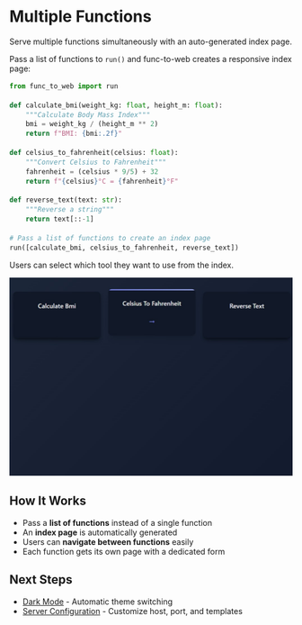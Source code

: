 # Multiple Functions

Serve multiple functions simultaneously with an auto-generated index page.

<div class="grid" markdown>

<div markdown>

Pass a list of functions to `run()` and func-to-web creates a responsive index page:

```python
from func_to_web import run

def calculate_bmi(weight_kg: float, height_m: float):
    """Calculate Body Mass Index"""
    bmi = weight_kg / (height_m ** 2)
    return f"BMI: {bmi:.2f}"

def celsius_to_fahrenheit(celsius: float):
    """Convert Celsius to Fahrenheit"""
    fahrenheit = (celsius * 9/5) + 32
    return f"{celsius}°C = {fahrenheit}°F"

def reverse_text(text: str):
    """Reverse a string"""
    return text[::-1]

# Pass a list of functions to create an index page
run([calculate_bmi, celsius_to_fahrenheit, reverse_text])
```

Users can select which tool they want to use from the index.

</div>

<div markdown>

![Multiple Tools](images/multiple.jpg)

</div>

</div>

## How It Works

- Pass a **list of functions** instead of a single function
- An **index page** is automatically generated
- Users can **navigate between functions** easily
- Each function gets its own page with a dedicated form

## Next Steps

- [Dark Mode](dark-mode.md) - Automatic theme switching
- [Server Configuration](server-configuration.md) - Customize host, port, and templates
